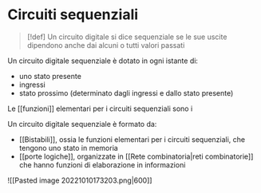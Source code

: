 # Circuiti sequenziali

>[!def]
>Un circuito digitale si dice sequenziale se le sue uscite dipendono anche dai alcuni o tutti valori passati

Un circuito digitale sequenziale è dotato in ogni istante di:
- uno stato presente
- ingressi
- stato prossimo (determinato dagli ingressi e dallo stato presente)

Le [[funzioni]] elementari per i circuiti sequenziali sono i 


Un circuito digitale sequenziale è formato da:
- [[Bistabili]], ossia le funzioni elementari per i circuiti sequenziali, che tengono uno stato in memoria
- [[porte logiche]], organizzate in [[Rete combinatoria|reti combinatorie]] che hanno funzioni di elaborazione in informazioni

![[Pasted image 20221010173203.png|600]]
